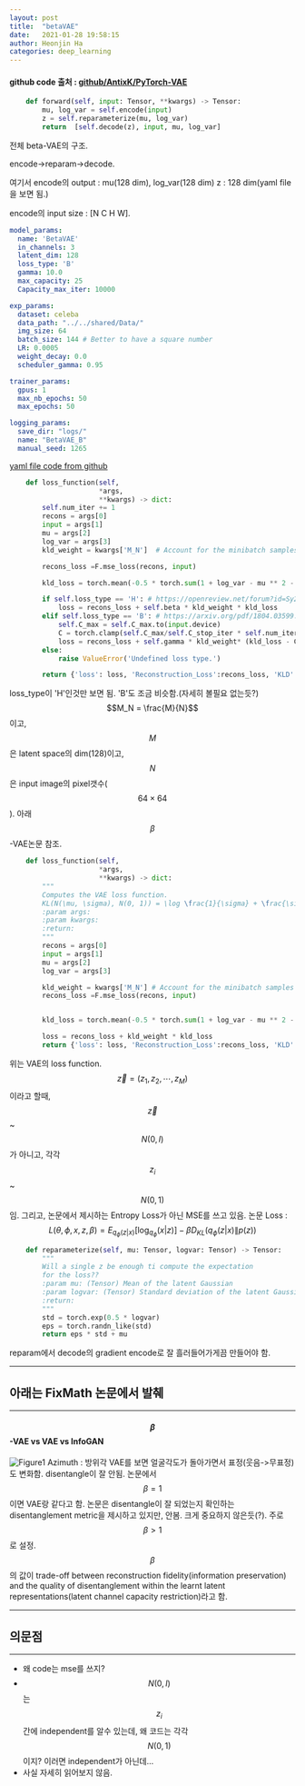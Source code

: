 ```yaml
---
layout: post
title:  "betaVAE"
date:   2021-01-28 19:58:15
author: Heonjin Ha
categories: deep_learning
---
```

#### github code 출처 : [github/AntixK/PyTorch-VAE](https://github.com/AntixK/PyTorch-VAE/blob/master/models/beta_vae.py)

```python
    def forward(self, input: Tensor, **kwargs) -> Tensor:
        mu, log_var = self.encode(input)
        z = self.reparameterize(mu, log_var)
        return  [self.decode(z), input, mu, log_var]

```
전체 beta-VAE의 구조.

encode->reparam->decode.

여기서 encode의 output : mu(128 dim), log_var(128 dim)
z : 128 dim(yaml file을 보면 됨.)

encode의 input size : [N C H W].
```yaml
model_params:
  name: 'BetaVAE'
  in_channels: 3
  latent_dim: 128
  loss_type: 'B'
  gamma: 10.0
  max_capacity: 25
  Capacity_max_iter: 10000

exp_params:
  dataset: celeba
  data_path: "../../shared/Data/"
  img_size: 64
  batch_size: 144 # Better to have a square number
  LR: 0.0005
  weight_decay: 0.0
  scheduler_gamma: 0.95

trainer_params:
  gpus: 1
  max_nb_epochs: 50
  max_epochs: 50

logging_params:
  save_dir: "logs/"
  name: "BetaVAE_B"
  manual_seed: 1265
```
[yaml file code from github](https://github.com/AntixK/PyTorch-VAE/blob/master/configs/bbvae.yaml)
```python
    def loss_function(self,
                      *args,
                      **kwargs) -> dict:
        self.num_iter += 1
        recons = args[0]
        input = args[1]
        mu = args[2]
        log_var = args[3]
        kld_weight = kwargs['M_N']  # Account for the minibatch samples from the dataset

        recons_loss =F.mse_loss(recons, input)

        kld_loss = torch.mean(-0.5 * torch.sum(1 + log_var - mu ** 2 - log_var.exp(), dim = 1), dim = 0)

        if self.loss_type == 'H': # https://openreview.net/forum?id=Sy2fzU9gl
            loss = recons_loss + self.beta * kld_weight * kld_loss
        elif self.loss_type == 'B': # https://arxiv.org/pdf/1804.03599.pdf
            self.C_max = self.C_max.to(input.device)
            C = torch.clamp(self.C_max/self.C_stop_iter * self.num_iter, 0, self.C_max.data[0])
            loss = recons_loss + self.gamma * kld_weight* (kld_loss - C).abs()
        else:
            raise ValueError('Undefined loss type.')

        return {'loss': loss, 'Reconstruction_Loss':recons_loss, 'KLD':kld_loss}
```
loss_type이 'H'인것만 보면 됨. 'B'도 조금 비슷함.(자세히 볼필요 없는듯?)
$$M_N = \frac{M}{N}$$ 이고, $$M$$ 은 latent space의 dim(128)이고, $$N$$ 은 input image의 pixel갯수($$64\times64$$ ). 아래 $$\beta$$ -VAE논문 참조.
```python
    def loss_function(self,
                      *args,
                      **kwargs) -> dict:
        """
        Computes the VAE loss function.
        KL(N(\mu, \sigma), N(0, 1)) = \log \frac{1}{\sigma} + \frac{\sigma^2 + \mu^2}{2} - \frac{1}{2}
        :param args:
        :param kwargs:
        :return:
        """
        recons = args[0]
        input = args[1]
        mu = args[2]
        log_var = args[3]

        kld_weight = kwargs['M_N'] # Account for the minibatch samples from the dataset
        recons_loss =F.mse_loss(recons, input)


        kld_loss = torch.mean(-0.5 * torch.sum(1 + log_var - mu ** 2 - log_var.exp(), dim = 1), dim = 0)

        loss = recons_loss + kld_weight * kld_loss
        return {'loss': loss, 'Reconstruction_Loss':recons_loss, 'KLD':-kld_loss}
```
위는 VAE의 loss function.
$$\overrightarrow{z}=(z_1, z_2, \cdots, z_M)$$이라고 할때, $$\overrightarrow{z}$$~$$N(0,I)$$가 아니고, 각각 $$z_i$$~$$N(0,1)$$임.
그리고, 논문에서 제시하는 Entropy Loss가 아닌 MSE를 쓰고 있음.
논문 Loss : $$L(\theta, \phi, x, z, \beta) = E_{q_{\phi}(z|x)}[\log_{q_\phi}(x|z)]-\beta D_{KL}(q_{\phi}(z|x)\|p(z))$$
```python
    def reparameterize(self, mu: Tensor, logvar: Tensor) -> Tensor:
        """
        Will a single z be enough ti compute the expectation
        for the loss??
        :param mu: (Tensor) Mean of the latent Gaussian
        :param logvar: (Tensor) Standard deviation of the latent Gaussian
        :return:
        """
        std = torch.exp(0.5 * logvar)
        eps = torch.randn_like(std)
        return eps * std + mu
```
reparam에서 decode의 gradient encode로 잘 흘러들어가게끔 만들어야 함.

---
## 아래는 FixMath 논문에서 발췌
---
#### $$\beta$$-VAE vs VAE vs InfoGAN
![Figure1](https://d3i71xaburhd42.cloudfront.net/a90226c41b79f8b06007609f39f82757073641e2/2-Figure1-1.png)
Azimuth : 방위각
VAE를 보면 얼굴각도가 돌아가면서 표정(웃음->무표정)도 변화함. disentangle이 잘 안됨.
논문에서 $$\beta=1$$이면 VAE랑 같다고 함. 논문은 disentangle이 잘 되었는지 확인하는 disentanglement metric을 제시하고 있지만, 안봄. 크게 중요하지 않은듯(?). 주로 $$\beta>1$$로 설정.
$$\beta$$의 값이 trade-off between reconstruction fidelity(information preservation) and the quality of disentanglement within the learnt latent representations(latent channel capacity restriction)라고 함.

---
## 의문점
---
* 왜 code는 mse를 쓰지?
* $$N(0,I)$$는 $$z_i$$간에 independent를 알수 있는데, 왜 코드는 각각 $$N(0,1)$$이지? 이러면 independent가 아닌데...
* 사실 자세히 읽어보지 않음.